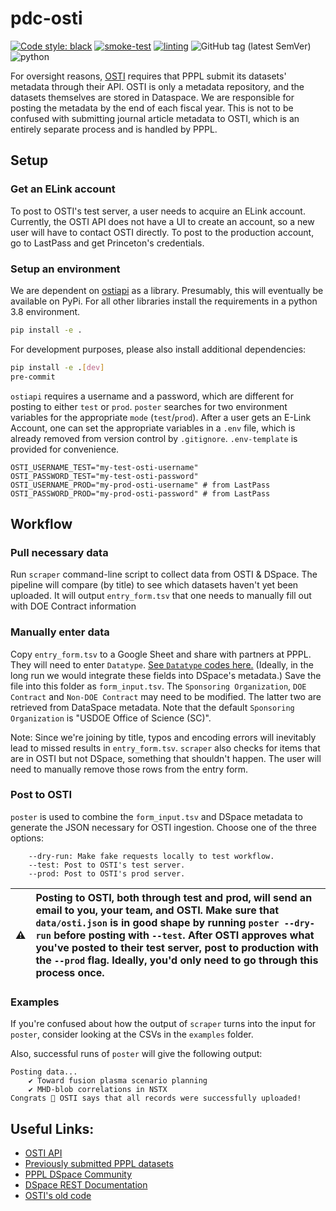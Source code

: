 # pdc-osti 

[![Code style: black](https://img.shields.io/badge/code%20style-black-000000.svg)](https://github.com/psf/black)
[![smoke-test](https://github.com/pulibrary/pdc-osti/actions/workflows/smoke-test.yaml/badge.svg)](https://github.com/pulibrary/pdc-osti/actions/workflows/smoke-test.yaml)
[![linting](https://github.com/pulibrary/pdc-osti/actions/workflows/linting.yml/badge.svg)](https://github.com/pulibrary/pdc-osti/actions/workflows/linting.yml)
![GitHub tag (latest SemVer)](https://img.shields.io/github/v/tag/pulibrary/pdc-osti?label=version)
![python](https://img.shields.io/badge/python-3.8%20%7C%203.9-blue)

For oversight reasons, [OSTI](https://www.osti.gov/) requires that PPPL submit its datasets' metadata through their API. OSTI is only a metadata repository, and the datasets themselves are stored in Dataspace. We are responsible for posting the metadata by the end of each fiscal year. This is not to be confused with submitting journal article metadata to OSTI, which is an entirely separate process and is handled by PPPL.

## Setup

### Get an ELink account

To post to OSTI's test server, a user needs to acquire an ELink account. Currently, the OSTI API does not have a UI to create an account, so a new user will have to contact OSTI directly. To post to the production account, go to LastPass and get Princeton's credentials.

### Setup an environment
We are dependent on [ostiapi](https://github.com/doecode/ostiapi) as a library. Presumably, this will eventually be available on PyPi. For all other libraries install the requirements in a python 3.8 environment.

```bash
pip install -e .
```

For development purposes, please also install additional dependencies:
```bash
pip install -e .[dev]
pre-commit
```

`ostiapi` requires a username and a password, which are different for posting to either `test` or `prod`.
`poster` searches for two environment variables for the appropriate `mode` (`test`/`prod`).
After a user gets an E-Link Account, one can set the appropriate variables in a `.env` file,
which is already removed from version control by `.gitignore`. `.env-template` is provided for convenience.

```
OSTI_USERNAME_TEST="my-test-osti-username"
OSTI_PASSWORD_TEST="my-test-osti-password"
OSTI_USERNAME_PROD="my-prod-osti-username" # from LastPass
OSTI_PASSWORD_PROD="my-prod-osti-password" # from LastPass
```

## Workflow

### Pull necessary data

Run `scraper` command-line script to collect data from OSTI & DSpace. The pipeline will compare (by title) to see which datasets haven't yet been uploaded. It will output `entry_form.tsv` that one needs to manually fill out with DOE Contract information 

### Manually enter data

Copy `entry_form.tsv` to a Google Sheet and share with partners at PPPL. They will need to enter `Datatype`. [See `Datatype` codes here.](https://github.com/doecode/ostiapi#data-set-content-type-values)
(Ideally, in the long run we would integrate these fields into DSpace's metadata.) Save the file into this folder as `form_input.tsv`.
The `Sponsoring Organization`, `DOE Contract` and `Non-DOE Contract` may need to be modified. The latter two are retrieved from DataSpace metadata.
Note that the default `Sponsoring Organization` is "USDOE Office of Science (SC)".

Note: Since we're joining by title, typos and encoding errors will inevitably lead to missed results in `entry_form.tsv`. `scraper` also checks for items that are in OSTI but not DSpace, something that shouldn't happen. The user will need to manually remove those rows from the entry form.

### Post to OSTI

`poster` is used to combine the `form_input.tsv` and DSpace metadata to generate the JSON necessary for OSTI ingestion. Choose one of the three options:

```
    --dry-run: Make fake requests locally to test workflow.
    --test: Post to OSTI's test server.
    --prod: Post to OSTI's prod server.
```

| :warning:  | Posting to OSTI, both through test and prod, will send an email to you, your team, and OSTI. Make sure that `data/osti.json` is in good shape by running `poster --dry-run` before posting with `--test`. After OSTI approves what you've posted to their test server, post to production with the `--prod` flag. Ideally, you'd only need to go through this process once. |
|---------------|:-------------------------------------------------------------------------------------------------------------------------------------------------------------------------------------------------------------------------------------------------------------------------------------------------------------------------------------------------------------------------------|

### Examples
If you're confused about how the output of `scraper` turns into the input for `poster`, consider looking at the CSVs in the `examples` folder.

Also, successful runs of `poster` will give the following output:
```
Posting data...
    ✔ Toward fusion plasma scenario planning
    ✔ MHD-blob correlations in NSTX
Congrats 🚀 OSTI says that all records were successfully uploaded!
```

## Useful Links:

- [OSTI API](https://www.osti.gov/elink/241-6api.jsp)
- [Previously submitted PPPL datasets](https://www.osti.gov/dataexplorer/api/v1/records?site_ownership_code=PPPL)
- [PPPL DSpace Community](https://dataspace.princeton.edu/handle/88435/dsp01pz50gz45g)
- [DSpace REST Documentation](https://dataspace.princeton.edu/rest/)
- [OSTI's old code](https://github.com/doecode/dspace)
